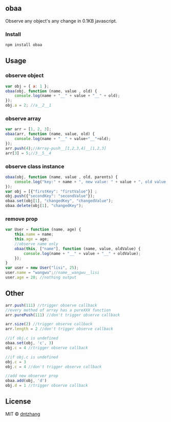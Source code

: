 ## obaa

Observe any object's any change in 0.1KB javascript.

### Install

```js
npm install obaa
```

## Usage

### observe object

```js
var obj = { a: 1 };
obaa(obj, function (name, value , old) {
    console.log(name + "__" + value + "__" + old);
});
obj.a = 2; //a__2__1 
```

### observe array

```js
var arr = [1, 2, 3];
obaa(arr, function (name, value, old) {
    console.log(name + "__" + value+"__"+old);
});
arr.push(4);//Array-push__[1,2,3,4]__[1,2,3] 
arr[3] = 5;//3__5__4
```

### observe class instance

```js
obaa(obj, function (name, value , old, parents) {
    console.log("key:" + name + ", new value: " + value + ", old value: " + old + ", tree: " + parents);
});
var obj = [{"firstKey": "firstValue"}] ;
obj.push({"secondKey": "secondValue"});
obaa.set(obj[1], "changedKey", "changedValue");
obaa.delete(obj[1], "changedKey");
```

### remove prop

```js
var User = function (name, age) {
    this.name = name;
    this.age = age;
    //observe name only
    obaa(this, ["name"], function (name, value, oldValue) {
        console.log(name + "__" + value + "__" + oldValue);
    });
}
var user = new User("lisi", 25);
user.name = "wangwu";//name__wangwu__lisi 
user.age = 20; //nothing output
```

## Other

```js
arr.push(111) //trigger observe callback
//every method of array has a pureXXX function
arr.purePush(111) //don't trigger observe callback

arr.size(2) //trigger observe callback
arr.length = 2 //don't trigger observe callback

//if obj.c is undefined
obaa.set(obj, 'c', 3)
obj.c = 4 //trigger observe callback

//if obj.c is undefined
obj.c = 3
obj.c = 4 //don't trigger observe callback

//add new observer prop
obaa.add(obj, 'd')
obj.d = 1 //trigger observe callback
```

## License 

MIT © [dntzhang](https://github.com/dntzhang/)
